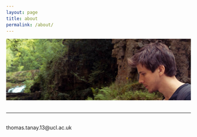 ```yaml
---
layout: page
title: about
permalink: /about/
---
```


<img width="700" src="/img/profile1.jpg">

<br/>


<br/>
<hr/>
<br/>
<span class="contacticon center">
	<a href="thomas.tanay.13@ucl.ac.uk"><i class="fa fa-envelope-square"></i></a>
	<a href="https://github.com/thomas-tanay" target="_blank"><i class="fa fa-github-square"></i></a>
	<!--<a href="https://www.linkedin.com" target="_blank"><i class="fa fa-linkedin-square"></i></a>
	<a href="http://tumblr.com" target="_blank"><i class="fa fa-tumblr-square"></i></a>
	<a href="https://twitter.com" target="_blank"><i class="fa fa-twitter-square"></i></a>-->
</span>

<div class="col three caption">
	thomas.tanay.13@ucl.ac.uk
</div>

